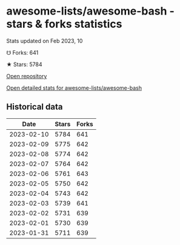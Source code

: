 # awesome-lists/awesome-bash - stars & forks statistics

Stats updated on Feb 2023, 10

☋ Forks: 641

★ Stars: 5784

[Open repository](https://github.com/awesome-lists/awesome-bash)

[Open detailed stats for awesome-lists/awesome-bash](https://reviewgithub.com/rep/awesome-lists/awesome-bash)

## Historical data
| Date | Stars | Forks |
|------|-------|-------|
| 2023-02-10 | 5784 | 641 | 
| 2023-02-09 | 5775 | 642 | 
| 2023-02-08 | 5774 | 642 | 
| 2023-02-07 | 5764 | 642 | 
| 2023-02-06 | 5761 | 643 | 
| 2023-02-05 | 5750 | 642 | 
| 2023-02-04 | 5743 | 642 | 
| 2023-02-03 | 5739 | 641 | 
| 2023-02-02 | 5731 | 639 | 
| 2023-02-01 | 5730 | 639 | 
| 2023-01-31 | 5711 | 639 | 

